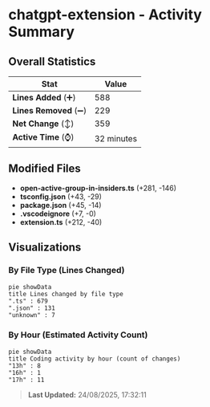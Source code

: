 # chatgpt-extension - Activity Summary 

## Overall Statistics

| Stat                   | Value                                                             |
| ---------------------- | ----------------------------------------------------------------- |
| **Lines Added** (➕)   | 588                                          |
| **Lines Removed** (➖) | 229                                        |
| **Net Change** (↕)    | 359                |
| **Active Time** (⌚)   | 32 minutes |


## Modified Files
- **open-active-group-in-insiders.ts** (+281, -146)
- **tsconfig.json** (+43, -29)
- **package.json** (+45, -14)
- **.vscodeignore** (+7, -0)
- **extension.ts** (+212, -40)

## Visualizations

### By File Type (Lines Changed)

```mermaid
pie showData
title Lines changed by file type
".ts" : 679
".json" : 131
"unknown" : 7
```

### By Hour (Estimated Activity Count)

```mermaid
pie showData
title Coding activity by hour (count of changes)
"13h" : 8
"16h" : 1
"17h" : 11
```


> **Last Updated:** 24/08/2025, 17:32:11